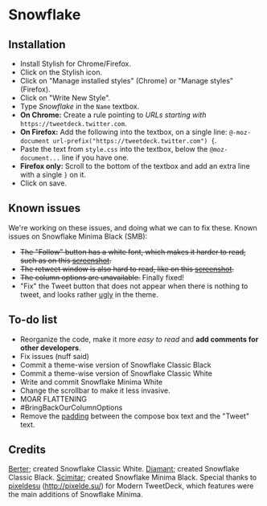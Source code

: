 


Snowflake
=========
Installation
-------------
- Install Stylish for Chrome/Firefox.
- Click on the Stylish icon.
- Click on "Manage installed styles" (Chrome) or "Manage styles" (Firefox).
- Click on "Write New Style".
- Type *Snowflake* in the `Name` textbox.
- **On Chrome:** Create a rule pointing to *URLs starting with* `https://tweetdeck.twitter.com`.
- **On Firefox:** Add the following into the textbox, on a single line:
`@-moz-document url-prefix("https://tweetdeck.twitter.com") {`.
- Paste the text from `style.css` into the textbox, below the `@moz-document...` line if you have one.
- **Firefox only:** Scroll to the bottom of the textbox and add an extra line with a single `}` on it.
- Click on save.

Known issues
-------------
We're working on these issues, and doing what we can to fix these.
Known issues on Snowflake Minima Black (SMB):


- ~~The "Follow" button has a white font, which makes it harder to read, such as on this [screenshot](http://i.imgur.com/IZfNAt9.png).~~
- ~~The retweet window is also hard to read, like on this [screenshot](http://i.imgur.com/srcyrHj.png).~~
- ~~The column options are unavailable.~~ Finally fixed!
- "Fix" the Tweet button that does not appear when there is nothing to tweet, and looks rather [ugly](http://i.imgur.com/4Iz1n7S.png) in the theme.

To-do list
-------------

- Reorganize the code, make it more *easy to read* and **add comments for other developers**.
- Fix issues (nuff said)
- Commit a theme-wise version of Snowflake Classic Black
- Commit a theme-wise version of Snowflake Classic White
- Write and commit Snowflake Minima White
- Change the scrollbar to make it less invasive.
- MOAR FLATTENING
- #BringBackOurColumnOptions
- Remove the [padding](http://i.imgur.com/nKjHJ8A.png) between the compose box text and the "Tweet" text.

Credits
-------------

[Berter](http://twitter.com/BerterTheBoss); created Snowflake Classic White.
[Diamant](http://twitter.com/diamantlefou); created Snowflake Classic Black.
[Scimitar](http://twitter.com/AlmtyCwrd); created Snowflake Minima Black.
Special thanks to [pixeldesu](http://twitter.com/pixeldesu) (http://pixelde.su/) for Modern TweetDeck, which features were the main additions of Snowflake Minima.
